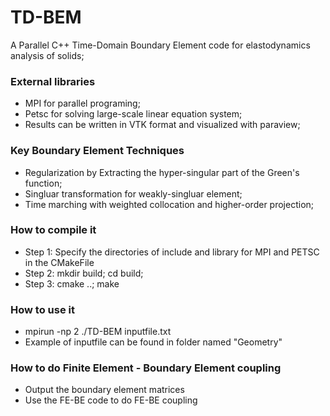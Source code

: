 # TD-BEM #
A Parallel C++ Time-Domain Boundary Element code for elastodynamics analysis of solids;

### External libraries ###
* MPI for parallel programing;
* Petsc for solving large-scale linear equation system;
* Results can be written in VTK format and visualized with paraview;

### Key Boundary Element Techniques ###
* Regularization by Extracting the hyper-singular part of the Green's function;
* Singluar transformation for weakly-singluar element;
* Time marching with weighted collocation and higher-order projection;

### How to compile it ###
* Step 1: Specify the directories of include and library for MPI and PETSC in the CMakeFile
* Step 2: mkdir build; cd build; 
* Step 3: cmake ..; make

### How to use it ###
* mpirun -np 2 ./TD-BEM inputfile.txt
* Example of inputfile can be found in folder named "Geometry"

### How to do Finite Element - Boundary Element coupling ###
* Output the boundary element matrices
* Use the FE-BE code to do FE-BE coupling
